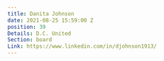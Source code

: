 ```yaml
---
title: Danita Johnson
date: 2021-08-25 15:59:00 Z
position: 39
Details: D.C. United
Section: board
Link: https://www.linkedin.com/in/djohnson1913/
---
```


